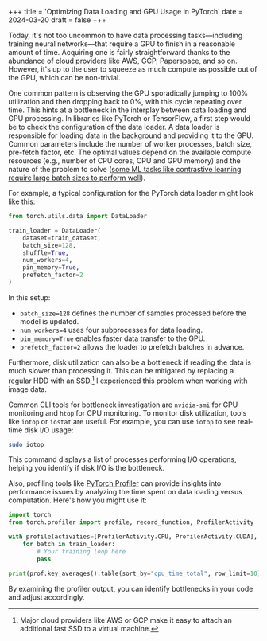 +++
title = 'Optimizing Data Loading and GPU Usage in PyTorch'
date = 2024-03-20
draft = false
+++

Today, it's not too uncommon to have data processing tasks—including training neural networks—that require a GPU to finish in a reasonable amount of time. Acquiring one is fairly straightforward thanks to the abundance of cloud providers like AWS, GCP, Paperspace, and so on. However, it's up to the user to squeeze as much compute as possible out of the GPU, which can be non-trivial.

One common pattern is observing the GPU sporadically jumping to 100% utilization and then dropping back to 0%, with this cycle repeating over time. This hints at a bottleneck in the interplay between data loading and GPU processing. In libraries like PyTorch or TensorFlow, a first step would be to check the configuration of the data loader. A data loader is responsible for loading data in the background and providing it to the GPU. Common parameters include the number of worker processes, batch size, pre-fetch factor, etc. The optimal values depend on the available compute resources (e.g., number of CPU cores, CPU and GPU memory) and the nature of the problem to solve ([some ML tasks like contrastive learning require large batch sizes to perform well](https://lilianweng.github.io/posts/2021-05-31-contrastive/#large-batch-size)).

For example, a typical configuration for the PyTorch data loader might look like this:

```python
from torch.utils.data import DataLoader

train_loader = DataLoader(
    dataset=train_dataset,
    batch_size=128,
    shuffle=True,
    num_workers=4,
    pin_memory=True,
    prefetch_factor=2
)
```

In this setup:

- `batch_size=128` defines the number of samples processed before the model is updated.
- `num_workers=4` uses four subprocesses for data loading.
- `pin_memory=True` enables faster data transfer to the GPU.
- `prefetch_factor=2` allows the loader to prefetch batches in advance.

Furthermore, disk utilization can also be a bottleneck if reading the data is much slower than processing it. This can be mitigated by replacing a regular HDD with an SSD.[^1] I experienced this problem when working with image data.

Common CLI tools for bottleneck investigation are `nvidia-smi` for GPU monitoring and `htop` for CPU monitoring. To monitor disk utilization, tools like `iotop` or `iostat` are useful. For example, you can use `iotop` to see real-time disk I/O usage:

```bash
sudo iotop
```

This command displays a list of processes performing I/O operations, helping you identify if disk I/O is the bottleneck.


Also, profiling tools like [PyTorch Profiler](https://pytorch.org/tutorials/recipes/recipes/profiler_recipe.html) can provide insights into performance issues by analyzing the time spent on data loading versus computation. Here's how you might use it:

```python
import torch
from torch.profiler import profile, record_function, ProfilerActivity

with profile(activities=[ProfilerActivity.CPU, ProfilerActivity.CUDA], record_shapes=True) as prof:
    for batch in train_loader:
        # Your training loop here
        pass

print(prof.key_averages().table(sort_by="cpu_time_total", row_limit=10))
```

By examining the profiler output, you can identify bottlenecks in your code and adjust accordingly.

[^1]: Major cloud providers like AWS or GCP make it easy to attach an additional fast SSD to a virtual machine.
